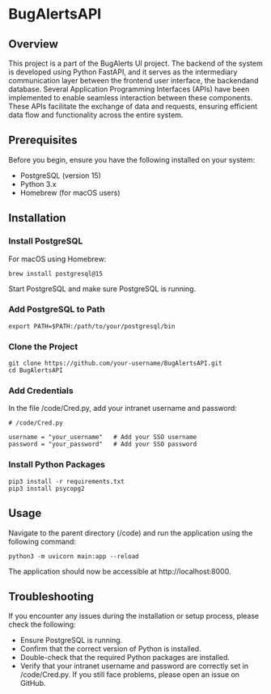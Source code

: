 # BugAlertsAPI


## Overview

This project is a part of the BugAlerts UI project. The backend of the system is developed using Python FastAPI, and it serves as the intermediary communication layer between the frontend user interface, the backendand database. Several Application Programming Interfaces (APIs) have been implemented to enable seamless interaction between these components. These APIs facilitate the exchange of data and requests, ensuring efficient data flow and functionality across the entire system.


## Prerequisites

Before you begin, ensure you have the following installed on your system:

- PostgreSQL (version 15)
- Python 3.x
- Homebrew (for macOS users)


## Installation

### Install PostgreSQL

For macOS using Homebrew:
```
brew install postgresql@15
```
Start PostgreSQL and make sure PostgreSQL is running.

### Add PostgreSQL to Path
```
export PATH=$PATH:/path/to/your/postgresql/bin
```

### Clone the Project

```
git clone https://github.com/your-username/BugAlertsAPI.git
cd BugAlertsAPI
```

### Add Credentials
In the file /code/Cred.py, add your intranet username and password:
```
# /code/Cred.py

username = "your_username"   # Add your SSO username
password = "your_password"   # Add your SSO password
```

### Install Python Packages
```
pip3 install -r requirements.txt 
pip3 install psycopg2
```


## Usage
Navigate to the parent directory (/code) and run the application using the following command:
```
python3 -m uvicorn main:app --reload
```
The application should now be accessible at http://localhost:8000.


## Troubleshooting
If you encounter any issues during the installation or setup process, please check the following:

- Ensure PostgreSQL is running.
- Confirm that the correct version of Python is installed.
- Double-check that the required Python packages are installed.
- Verify that your intranet username and password are correctly set in /code/Cred.py.
If you still face problems, please open an issue on GitHub.
